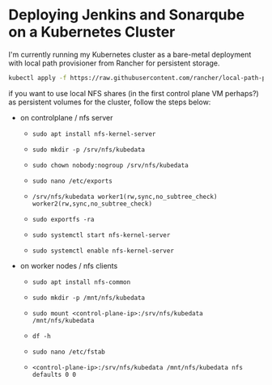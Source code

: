 # Deploying Jenkins and Sonarqube on a Kubernetes Cluster

I'm currently running my Kubernetes cluster as a bare-metal deployment with local path provisioner from Rancher for persistent storage.

```bash
kubectl apply -f https://raw.githubusercontent.com/rancher/local-path-provisioner/master/deploy/local-path-storage.yaml
```

if you want to use local NFS shares (in the first control plane VM perhaps?) as persistent volumes for the cluster, follow the steps below:
* on controlplane / nfs server

  - `sudo apt install nfs-kernel-server`

  - `sudo mkdir -p /srv/nfs/kubedata`

  - `sudo chown nobody:nogroup /srv/nfs/kubedata`

  - `sudo nano /etc/exports`

  - `/srv/nfs/kubedata worker1(rw,sync,no_subtree_check) worker2(rw,sync,no_subtree_check)`

  - `sudo exportfs -ra`

  - `sudo systemctl start nfs-kernel-server`

  - `sudo systemctl enable nfs-kernel-server`


* on worker nodes / nfs clients

  - `sudo apt install nfs-common`

  - `sudo mkdir -p /mnt/nfs/kubedata`

  - `sudo mount <control-plane-ip>:/srv/nfs/kubedata /mnt/nfs/kubedata`

  - `df -h`

  - `sudo nano /etc/fstab`

  - `<control-plane-ip>:/srv/nfs/kubedata /mnt/nfs/kubedata nfs defaults 0 0`